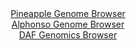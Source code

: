 <div id="Pineapple_Genome_Browser" align="center">
  <a href="https://igv.org/app/?sessionURL=blob:zZNdb9owGIX_i6VWmxQS5wNCIqEJWtYiaMuAlI.qikziBK.JHWwnKSD..1y0aTerVC42TfKF_cr2e87x4wOoMBeEUeADSzebumkCDYgNq6coLzJ8j3IsgJ.gTGANcJxgjmmEgX8ACRISBZOROrmRshC.YRBZNHJEU6YLW0c52jOKaqFHLDeuWJahNeNIMi6MHkcVM0haNWq8RkWhq9623jRiJJGBsmLDqGBGgWka1uq.8FcpTDFlOQ7zMpPkJCBUepTGWE_Ql.582o0iLMQQ7wZxpzscdB_tfrC6aV2tgofbedCaX05JSpEsOe6s.nt3MbubPdYXVu.qYt.WQzEMUnZ3HTwMLuzry_5rQTgWHdM127Zr2p6noiE0xq__k2s1yJnO8bqPxy_18lako_2sl08mq._ulA2mLnvH91EDGYtKRQKINtz1TajZsKU1rVbjbWq2NQjf0uGMAP_pWQOSo.hFbX86ALkrFC9A4G15QkcDjMeYA7_hQeianmc1HdeBnmcetQMoefb3ov0aTDwXWl3LaoUJyaSCOQ4FLYSOKNWrKNHT_ZlZIrhsO4HT68tNWS6G1sSdWTdj6PSj7rsMqdan51NGP6Lon1D3ESG6XJ.LmvpaI5cl050TRNYo2i6GqxGKx1vpuVX7DwE5ECq754WTMJ4jqfarilr.5K1CnCAqVaEigqxJRuRurnJkNfBNy1bYgohlTHEIeLr.BDWomU34.Tee9vH5.AM-">Pineapple Genome Browser</a>
</div>
<div id="Alphonso_Genome_Browser" align="center">
  <a href="https://igv.org/app/?sessionURL=blob:zZNdb5swGEb_i6VWm0QAQwIFqZrSNP3.SlKSNVWFDBjiFmxqO9A2yn_fm2rTblapudg0CSH8ysDzHA4r1FCpmOAoRI6JeybGyEBqIdoJqeqSXpGKKhTmpFTUQJLmVFKeUhSuUE6UJtH4Au5caF2r0LKYrjsV4YUwlWuSirwJTlplpqKyBqIsSSIk0UIq60CSRlisaDotTUhdm_Bu1.xZGdHEImW9EFwJq6a8iFt4XvxrFBeUi4rG1bLU7D1ADHkgY2bm5Ft_NumnKVXqnL6eZvv989P.1B1G82NvMI.uT2aRN9udsIITvZR0f8c5yq5uq.fx_HI0Gkxfpkm3e5xGdxd0xzlooh33cHf4UjNJ1T728Z7rY3cvADiMZ_Tlf.oNB9uye3R.Yz_dBF47mD8dPnan0BhwDP279iwaT7ofdF8bqBTpEnxA6UL6IbYN1_aMnuN1Npd4z7DtDSEpGArvHwykJUmfYPv9CunXGqxBij4v3wUykJAZlSjsBLbt4yBwel2_awcBXhsrtJTl38N7FI0D33b6juPFOSs1KJ3FitfKJJybTZqbxduWPNMTwOf5bKSSy2oCNDfr8XecjyIHSpwO_0Q0sIECBHj_kFD3M7n.iX.fCWLqZFvpGj6km39r0LuF89n19dujagWeTRy27PeKDxFthycXsiIa9sMElj.9a4hkhGsYNEyxhJVMv86ApGhRiB0X9EWpKAX4iGSRfLEN28A9..tvTd31w_oH">Alphonso Genome Browser</a>
</div>


<div id="DAF_Genomics_Browser" align="center">
  <a href="https://igv.org/app/?sessionURL=blob:tZNra9swFIb_iyD9ZDuW7MSxIQyvbdKQ9Zq6GSklnNnHF2ZZniQ37UL..zSvY7ALY9CBJCTO5X2lB.3JI0pViYZEhDl05FBKLKJKsVsBb2u8AI6KRDnUCi0iMUeJTYok2pMclIbk5p2pLLVuVTQcZpDbBTaCV6lylOdAayvR6RJNqs0c4PBZNLBTTiq4SdYwhLotRaPEENIUlbLdYYtNsd2BWb7Htn1L3PKu1lWvujUmjLHMycG4rZoMn_5i5D8om1G9ideruK9f4vMim8bLRXznnSab.fh4k1yerZPx.mhVFQ3oTuL0rvDmyxksN9mAvT3zL2_nxYLFx7duEc6SgXdydPrUVhLVlAZ04gXUD1xysEgt0s5AIGkpaUR9K2ATi_m._bL1RmPzClJUJLp_sIiWkH406fd7op9bg4oo_NT11CwiZIaSRHbougENQzbyA98NQ3qw9qST9SuznCU3YeCymLGx8wG40c.run9AI_Rr8LVA_tTZzH8Fxd.fXMVy4l49hhfnC3mtsyKrB2zWVgYcv_4tqq8f549Xy4XkoE3o2_EFDNRGkWOjf5DxDg.HLw--">DAF Genomics Browser</a>
</div>
